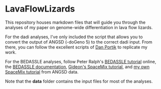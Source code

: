 # LavaFlowLizards

This repository houses markdown files that will guide you through the analyses of my paper on genome-wide differentiation in lava flow lizards.

For the dadi analyses, I've only included the script that allows you to convert the output of ANGSD (-doGeno 5) to the correct dadi input. From there, you can follow the excellent scripts of [Dan Portik](https://github.com/dportik/dadi_pipeline) to replicate my work.

For the BEDASSLE analyses, follow Peter Ralph's [BEDASSLE tutorial](http://petrelharp.github.io/popgen-visualization-course/) online, the [BEDASSLE documentation](https://cran.r-project.org/web/packages/BEDASSLE/BEDASSLE.pdf), [Gideon's SpaceMix tutorial](https://github.com/gbradburd/SpaceMix/blob/master/vignettes/spacemix_vignette.Rmd), and [my own SpaceMix tutorial](https://github.com/alexkrohn/AmargosaVoleTutorials/blob/master/SpaceMix_tutorial.md) from ANGSD data. 

Note that the **data** folder contains the input files for most of the analyses. 
